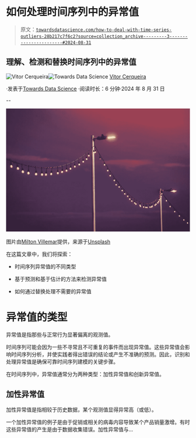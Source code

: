 # 如何处理时间序列中的异常值

> 原文：[`towardsdatascience.com/how-to-deal-with-time-series-outliers-28b217c7f6c2?source=collection_archive---------3-----------------------#2024-08-31`](https://towardsdatascience.com/how-to-deal-with-time-series-outliers-28b217c7f6c2?source=collection_archive---------3-----------------------#2024-08-31)

## 理解、检测和替换时间序列中的异常值

[](https://vcerq.medium.com/?source=post_page---byline--28b217c7f6c2--------------------------------)![Vitor Cerqueira](https://vcerq.medium.com/?source=post_page---byline--28b217c7f6c2--------------------------------)[](https://towardsdatascience.com/?source=post_page---byline--28b217c7f6c2--------------------------------)![Towards Data Science](https://towardsdatascience.com/?source=post_page---byline--28b217c7f6c2--------------------------------) [Vitor Cerqueira](https://vcerq.medium.com/?source=post_page---byline--28b217c7f6c2--------------------------------)

·发表于[Towards Data Science](https://towardsdatascience.com/?source=post_page---byline--28b217c7f6c2--------------------------------) ·阅读时长：6 分钟·2024 年 8 月 31 日

--

![](img/11ffe30adafc083a5ec656101fa38def.png)

图片由[Milton Villemar](https://unsplash.com/@villemar?utm_source=medium&utm_medium=referral)提供，来源于[Unsplash](https://unsplash.com/?utm_source=medium&utm_medium=referral)

在这篇文章中，我们将探索：

+   时间序列异常值的不同类型

+   基于预测和基于估计的方法来检测异常值

+   如何通过替换处理不需要的异常值

# 异常值的类型

异常值是指那些与正常行为显著偏离的观测值。

时间序列可能会因为一些不寻常且不可重复的事件而出现异常值。这些异常值会影响时间序列分析，并使实践者得出错误的结论或产生不准确的预测。因此，识别和处理异常值是确保可靠时间序列建模的关键步骤。

在时间序列中，异常值通常分为两种类型：加性异常值和创新异常值。

## 加性异常值

加性异常值是指相较于历史数据，某个观测值显得异常高（或低）。

一个加性异常值的例子是由于促销或相关的病毒内容导致某个产品销量激增。有时这些异常值的产生是由于数据收集错误。加性异常值与...
